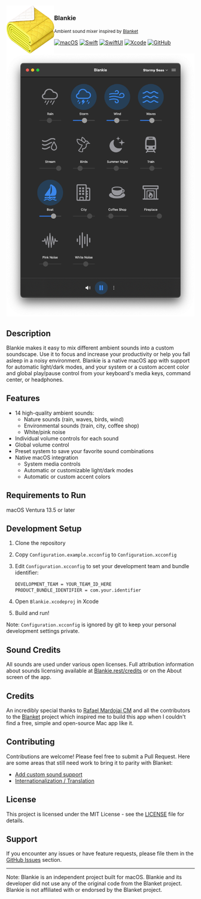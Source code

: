 <img src="docs/assets/icon.png" alt="Blankie logo" width="128" height="128" align="left"/>

### Blankie

<small>Ambient sound mixer inspired by <a href="https://github.com/rafaelmardojai/blanket">Blanket</a></small>

[![macOS](https://img.shields.io/badge/13.5+-111111?logo=macOS&logoColor=white&logoSize=auto&logoWidth=25)](https://www.apple.com/macos/)
[![Swift](https://img.shields.io/badge/Swift%205-F05138?logo=Swift&logoColor=white)](https://swift.org)
[![SwiftUI](https://img.shields.io/badge/Swift%20UI-0071e3.svg?logo=swift&logoColor=white)](https://developer.apple.com/xcode/swiftui/)
[![Xcode](https://img.shields.io/badge/XCode%2016-007ACC?logo=xcode&logoColor=white)](https://developer.apple.com/xcode/)
[![GitHub](https://img.shields.io/github/license/codybrom/blankie.svg)](https://github.com/codybrom/blankie/blob/master/LICENSE)
![Screenshot](docs/assets/screenshot.png)

## Description

Blankie makes it easy to mix different ambient sounds into a custom soundscape. Use it to focus and increase your productivity or help you fall asleep in a noisy environment. Blankie is a native macOS app with support for automatic light/dark modes, and your system or a custom accent color and global play/pause control from your keyboard's media keys, command center, or headphones.

## Features

- 14 high-quality ambient sounds:
  - Nature sounds (rain, waves, birds, wind)
  - Environmental sounds (train, city, coffee shop)
  - White/pink noise
- Individual volume controls for each sound
- Global volume control
- Preset system to save your favorite sound combinations
- Native macOS integration
  - System media controls
  - Automatic or customizable light/dark modes
  - Automatic or custom accent colors

## Requirements to Run

macOS Ventura 13.5 or later

## Development Setup

1. Clone the repository
2. Copy `Configuration.example.xcconfig` to `Configuration.xcconfig`
3. Edit `Configuration.xcconfig` to set your development team and bundle identifier:

   ```xcconfig
   DEVELOPMENT_TEAM = YOUR_TEAM_ID_HERE
   PRODUCT_BUNDLE_IDENTIFIER = com.your.identifier
   ```

4. Open `Blankie.xcodeproj` in Xcode
5. Build and run!

Note: `Configuration.xcconfig` is ignored by git to keep your personal development settings private.

## Sound Credits

All sounds are used under various open licenses. Full attribution information about sounds licensing available at [Blankie.rest/credits](https://blankie.rest/credits) or on the About screen of the app.

## Credits

An incredibly special thanks to [Rafael Mardojai CM](https://github.com/rafaelmardojai) and all the contributors to the [Blanket](https://github.com/rafaelmardojai/blanket) project which inspired me to build this app when I couldn't find a free, simple and open-source Mac app like it.

## Contributing

Contributions are welcome! Please feel free to submit a Pull Request. Here are some areas that still need work to bring it to parity with Blanket:

- [Add custom sound support](https://github.com/codybrom/blankie/issues/1)
- [Internationalization / Translation](https://github.com/codybrom/blankie/issues/2)

## License

This project is licensed under the MIT License - see the [LICENSE](LICENSE) file for details.

## Support

If you encounter any issues or have feature requests, please file them in the [GitHub Issues](https://github.com/codybrom/blankie/issues) section.

---

Note: Blankie is an independent project built for macOS. Blankie and its developer did not use any of the original code from the Blanket project. Blankie is not affiliated with or endorsed by the Blanket project.

